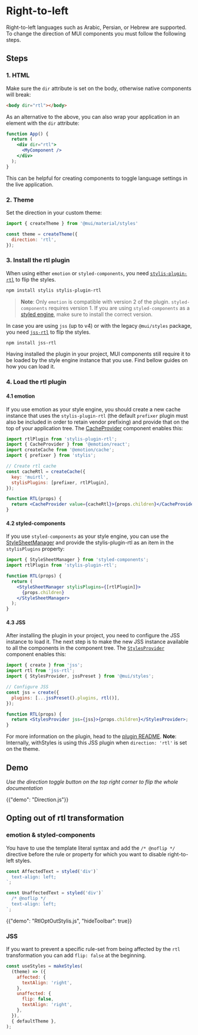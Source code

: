# Right-to-left

<p class="description">Right-to-left languages such as Arabic, Persian, or Hebrew are supported. To change the direction of MUI components you must follow the following steps.</p>

## Steps

### 1. HTML

Make sure the `dir` attribute is set on the body, otherwise native components will break:

```html
<body dir="rtl"></body>
```

As an alternative to the above, you can also wrap your application in an element with the `dir` attribute:

```jsx
function App() {
  return (
    <div dir="rtl">
      <MyComponent />
    </div>
  );
}
```

This can be helpful for creating components to toggle language settings in the live application.

### 2. Theme

Set the direction in your custom theme:

```js
import { createTheme } from '@mui/material/styles'

const theme = createTheme({
  direction: 'rtl',
});
```

### 3. Install the rtl plugin

When using either `emotion` or `styled-components`, you need [`stylis-plugin-rtl`](https://github.com/styled-components/stylis-plugin-rtl) to flip the styles.

```sh
npm install stylis stylis-plugin-rtl
```

> **Note**: Only `emotion` is compatible with version 2 of the plugin. `styled-components` requires version 1. If you are using `styled-components` as a [styled engine](/guides/styled-engine/), make sure to install the correct version.

In case you are using `jss` (up to v4) or with the legacy `@mui/styles` package, you need [`jss-rtl`](https://github.com/alitaheri/jss-rtl) to flip the styles.

```sh
npm install jss-rtl
```

Having installed the plugin in your project, MUI components still require it to be loaded by the style engine instance that you use. Find bellow guides on how you can load it.

### 4. Load the rtl plugin

#### 4.1 emotion

If you use emotion as your style engine, you should create a new cache instance that uses the `stylis-plugin-rtl` (the default `prefixer` plugin must also be included in order to retain vendor prefixing) and provide that on the top of your application tree.
The [CacheProvider](https://emotion.sh/docs/cache-provider) component enables this:

```jsx
import rtlPlugin from 'stylis-plugin-rtl';
import { CacheProvider } from '@emotion/react';
import createCache from '@emotion/cache';
import { prefixer } from 'stylis';

// Create rtl cache
const cacheRtl = createCache({
  key: 'muirtl',
  stylisPlugins: [prefixer, rtlPlugin],
});

function RTL(props) {
  return <CacheProvider value={cacheRtl}>{props.children}</CacheProvider>;
}
```

#### 4.2 styled-components

If you use `styled-components` as your style engine, you can use the [StyleSheetManager](https://styled-components.com/docs/api#stylesheetmanager) and provide the stylis-plugin-rtl as an item in the `stylisPlugins` property:

```jsx
import { StyleSheetManager } from 'styled-components';
import rtlPlugin from 'stylis-plugin-rtl';

function RTL(props) {
  return (
    <StyleSheetManager stylisPlugins={[rtlPlugin]}>
      {props.children}
    </StyleSheetManager>
  );
}
```

#### 4.3 JSS

After installing the plugin in your project, you need to configure the JSS instance to load it.
The next step is to make the new JSS instance available to all the components in the component tree.
The [`StylesProvider`](/styles/api/#stylesprovider) component enables this:

```jsx
import { create } from 'jss';
import rtl from 'jss-rtl';
import { StylesProvider, jssPreset } from '@mui/styles';

// Configure JSS
const jss = create({
  plugins: [...jssPreset().plugins, rtl()],
});

function RTL(props) {
  return <StylesProvider jss={jss}>{props.children}</StylesProvider>;
}
```

For more information on the plugin, head to the [plugin README](https://github.com/alitaheri/jss-rtl).
**Note**: Internally, withStyles is using this JSS plugin when `direction: 'rtl'` is set on the theme.

## Demo

_Use the direction toggle button on the top right corner to flip the whole documentation_

{{"demo": "Direction.js"}}

## Opting out of rtl transformation

### emotion & styled-components

You have to use the template literal syntax and add the `/* @noflip */` directive before the rule or property for which you want to disable right-to-left styles.

```jsx
const AffectedText = styled('div')`
  text-align: left;
`;

const UnaffectedText = styled('div')`
  /* @noflip */
  text-align: left;
`;
```

{{"demo": "RtlOptOutStylis.js", "hideToolbar": true}}

### JSS

If you want to prevent a specific rule-set from being affected by the `rtl` transformation you can add `flip: false` at the beginning.

```jsx
const useStyles = makeStyles(
  (theme) => ({
    affected: {
      textAlign: 'right',
    },
    unaffected: {
      flip: false,
      textAlign: 'right',
    },
  }),
  { defaultTheme },
);
```

